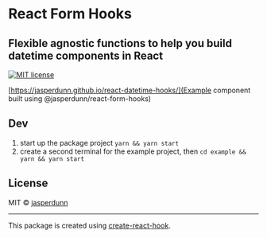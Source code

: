 # React Form Hooks

## Flexible agnostic functions to help you build datetime components in React

[![MIT license](https://img.shields.io/npm/l/@jasperdunn/react-form-hooks.svg?color=%233DA639&style=flat-square)](http://opensource.org/licenses/MIT)

[https://jasperdunn.github.io/react-datetime-hooks/](Example component built using @jasperdunn/react-form-hooks)

## Dev
1. start up the package project `yarn && yarn start` 
2. create a second terminal for the example project, then `cd example && yarn && yarn start`

## License

MIT © [jasperdunn](https://github.com/jasperdunn)

---

This package is created using [create-react-hook](https://github.com/hermanya/create-react-hook).
